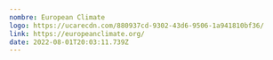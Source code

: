 ```yaml
---
nombre: European Climate
logo: https://ucarecdn.com/880937cd-9302-43d6-9506-1a941810bf36/
link: https://europeanclimate.org/
date: 2022-08-01T20:03:11.739Z
---
```

